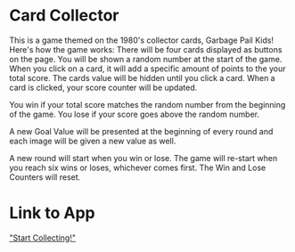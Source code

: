 # Card Collector

This is a game themed on the 1980's collector cards, Garbage Pail Kids!
Here's how the game works:
There will be four cards displayed as buttons on the page.
You will be shown a random number at the start of the game.
When you click on a card, it will add a specific amount of points to the your total score. 
The cards value will be hidden until you click a card.
When a card is clicked, your score counter will be updated.

You win if your total score matches the random number from the beginning of the game.
You lose if your score goes above the random number.

A new Goal Value will be presented at the beginning of every round and each image will be given a new value as well.

A new round will start when you win or lose. The game will re-start when you reach six wins or loses, whichever comes first. The Win and Lose Counters will reset.





# Link to App
["Start Collecting!"](https://dustinmcgilvray.github.io/unit-4-game/)


